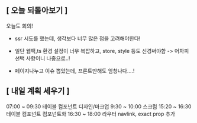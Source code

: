 ## [ 오늘 되돌아보기 ]

오늘도 회의!

- ssr 시도를 했는데, 생각보다 너무 많은 점을 고려해야한다!
- 일단 웹팩,ts 환경 설정이 너무 복잡하고, store, style 등도 신경써야함 -> 어차피 선택 사항이니 나중으로..!

- 페이지나누고 이슈 뽑았는데, 프론트만해도 엄청나다....!

## [ 내일 계획 세우기 ]

07:00 ~ 09:30 테이블 컴포넌트 디자인/마크업
9:30 ~ 10:00 스크럼
15:20 ~ 16:30 테이블 컴포넌트 컴포넌트화
16:30 ~ 18:00 라우터 navlink, exact prop 추가
